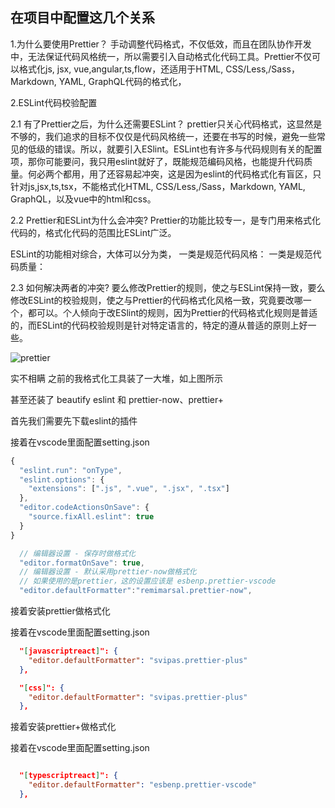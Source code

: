 ## 在项目中配置这几个关系

1.为什么要使用Prettier？
手动调整代码格式，不仅低效，而且在团队协作开发中，无法保证代码风格统一，所以需要引入自动格式化代码工具。Prettier不仅可以格式化js, jsx, vue,angular,ts,flow，还适用于HTML, CSS/Less,/Sass，Markdown, YAML,  GraphQL代码的格式化，

2.ESLint代码校验配置

2.1 有了Prettier之后，为什么还需要ESLint？
prettier只关心代码格式，这显然是不够的，我们追求的目标不仅仅是代码风格统一，还要在书写的时候，避免一些常见的低级的错误。所以，就要引入ESlint。ESLint也有许多与代码规则有关的配置项，那你可能要问，我只用eslint就好了，既能规范编码风格，也能提升代码质量。何必两个都用，用了还容易起冲突，这是因为eslint的代码格式化有盲区，只针对js,jsx,ts,tsx，不能格式化HTML, CSS/Less,/Sass，Markdown, YAML,  GraphQL，以及vue中的html和css。

2.2 Prettier和ESLint为什么会冲突?
Prettier的功能比较专一，是专门用来格式化代码的，格式化代码的范围比ESLint广泛。

ESLint的功能相对综合，大体可以分为类，
一类是规范代码风格：
一类是规范代码质量：

2.3 如何解决两者的冲突?
要么修改Prettier的规则，使之与ESLint保持一致，要么修改ESLint的校验规则，使之与Prettier的代码格式化风格一致，究竟要改哪一个，都可以。个人倾向于改ESlint的规则，因为Prettier的代码格式化规则是普适的，而ESLint的代码校验规则是针对特定语言的，特定的遵从普适的原则上好一些。

![prettier](2022-04-28-23-46-23.png)

实不相瞒 之前的我格式化工具装了一大堆，如上图所示

甚至还装了 beautify
eslint 和 prettier-now、prettier+

首先我们需要先下载eslint的插件

接着在vscode里面配置setting.json

```javascript
{
  "eslint.run": "onType",
  "eslint.options": {
    "extensions": [".js", ".vue", ".jsx", ".tsx"]
  },
  "editor.codeActionsOnSave": {
    "source.fixAll.eslint": true
  }
}

  // 编辑器设置 - 保存时做格式化
  "editor.formatOnSave": true,
  // 编辑器设置 - 默认采用prettier-now做格式化
  // 如果使用的是prettier，这的设置应该是 esbenp.prettier-vscode
  "editor.defaultFormatter":"remimarsal.prettier-now",
```

接着安装prettier做格式化

接着在vscode里面配置setting.json

```json
  "[javascriptreact]": {
    "editor.defaultFormatter": "svipas.prettier-plus"
  },

  "[css]": {
    "editor.defaultFormatter": "svipas.prettier-plus"
  },

```

接着安装prettier+做格式化

接着在vscode里面配置setting.json

```json

  "[typescriptreact]": {
    "editor.defaultFormatter": "esbenp.prettier-vscode"
  },
```

